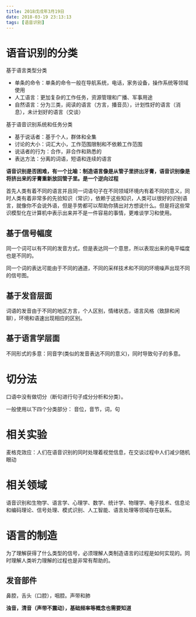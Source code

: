 ```yaml
---
title: 2018戊戌年3月19日
date: 2018-03-19 23:13:13
tags: [语音识别]
---
```


# 语音识别的分类

基于语言类型分类

- 单条的命令：单条的命令一般在导航系统，电话，家务设备，操作系统等领域使用
- 人工语言：更加复杂的工作任务，资源管理和广播、军事用途
- 自然语言：分为三类，阅读的语言（方言，播音员），计划性好的语言（消息），未计划好的语言（交谈）

基于语音识别系统和任务分类

- 基于说话者：基于个人，群体和全集
- 讨论的大小：词汇大小，工作范围限制和不依赖工作范围
- 说话者的行为：合作，非合作和熟悉的
- 表达方法：分离的词语，短语和连续的语言

**语音识别是否困难，有一个比喻：制造语言像是从管子里挤出牙膏，语音识别像是将挤出来的牙膏重新放回管子里。是一个逆向过程**

首先人类有着不同的语言并且同一词语句子在不同领域环境内有着不同的意义，同时人类有着非常多的先验知识（常识），依赖于这些知识，人类可以很好的识别语言，就像你不会说外语，但是手势都可以帮助你猜出对方想说什么。但是将这些常识模型化在计算机中表示出来并不是一件容易的事情，更难谈学习和使用。

## 基于信号幅度

同一个词可以有不同的发音方式，但是表达同一个意思，所以表现出来的电平幅度也是不同的。

同一个词的表达可能由于不同的通道，不同的采样技术和不同的环境噪声出现不同的信号图。

## 基于发音层面

词语的发音由于不同的地区方言，个人区别，情绪状态，语言风格（致辞和闲聊），环境和语速出现相应的区别。

## 基于语言学层面

不同形式的多意：同音字(类似的发音表达不同的意义)，同时导致句子的多意。

# 切分法

口语中没有做切分（断句进行句子成分分析和分类）。

一般使用以下四个分类部分： 音位，音节，词，句

# 相关实验

麦格克效应：人们在语音识别的同时处理着视觉信息，在交谈过程中人们减少随机眼动

# 相关领域

语音识别和生物学、语言学、心理学、数学、统计学、物理学、电子技术、信息论和编码理论、信号处理、模式识别、人工智能、语言处理等领域存在联系。

# 语言的制造

为了理解获得了什么类型的信号，必须理解人类制造语言的过程是如何实现的。同时理解人类听力理解的过程也是非常有帮助的。

## 发音部件

鼻腔，舌头（口腔），咽腔。声带和肺

**浊音，清音（声带不震动），基础频率等概念也需要知道**
